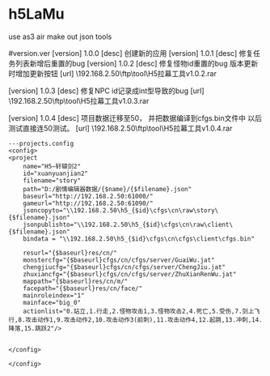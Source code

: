 # h5LaMu
use as3 air make out json tools

#version.ver
[version]
1.0.0
[desc]
创建新的应用
[version]
1.0.1
[desc]
修复任务列表新增后重置的bug
[version]
1.0.2
[desc]
修复怪物id重置的bug
版本更新时增加更新按钮
[url]
\\192.168.2.50\ftp\tool\H5拉幕工具v1.0.2.rar

[version]
1.0.3
[desc]
修复NPC id记录成int型导致的bug
[url]
\\192.168.2.50\ftp\tool\H5拉幕工具v1.0.3.rar



[version]
1.0.4
[desc]
项目数据迁移至50， 并把数据编译到cfgs.bin文件中
以后测试直接连50测试。
[url]
\\192.168.2.50\ftp\tool\H5拉幕工具v1.0.4.rar


```
---projects.config
<config>
<project 
	name="H5—轩辕剑2"
	id="xuanyuanjian2"
	filename="story"
	path="D:/剧情编辑器数据/{$name}/{$filename}.json"
	baseurl="http://192.168.2.50:61000/"
	gameurl="http://192.168.2.50:61090/"
	jsoncopyto="\\192.168.2.50\h5_{$id}\cfgs\cn\raw\story\{$filename}.json"
	jsonpublishto="\\192.168.2.50\h5_{$id}\cfgs\cn\raw\client\{$filename}.json"
	bindata = "\\192.168.2.50\h5_{$id}\cfgs\cn\cfgs\client\cfgs.bin"
	
	resurl="{$baseurl}res/cn/"
	monstercfg="{$baseurl}cfgs/cn/cfgs/server/GuaiWu.jat"
	chengjiucfg="{$baseurl}cfgs/cn/cfgs/server/ChengJiu.jat"
	zhuxiancfg="{$baseurl}cfgs/cn/cfgs/server/ZhuXianRenWu.jat"
	mappath="{$baseurl}res/cn/m/"
	facepath="{$baseurl}res/cn/face/"
	mainroleindex="1"
	mainface="big_0"
	actionlist="0.站立,1.行走,2.怪物攻击1,3.怪物攻击2,4.死亡,5.受伤,7.剑上飞行,8.攻击动作1,9.攻击动作2,10.攻击动作3(前刺),11.攻击动作4,12.起跳,13.冲刺,14.降落,15.跳跃2"/>

	
</config>

</config>

```